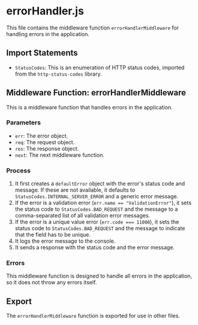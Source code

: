# errorHandler.js

This file contains the middleware function `errorHandlerMiddleware` for handling errors in the application.

## Import Statements

- `StatusCodes`: This is an enumeration of HTTP status codes, imported from the `http-status-codes` library.

## Middleware Function: errorHandlerMiddleware

This is a middleware function that handles errors in the application.

### Parameters

- `err`: The error object.
- `req`: The request object.
- `res`: The response object.
- `next`: The next middleware function.

### Process

1. It first creates a `defaultError` object with the error's status code and message. If these are not available, it defaults to `StatusCodes.INTERNAL_SERVER_ERROR` and a generic error message.
2. If the error is a validation error (`err.name == "ValidationError"`), it sets the status code to `StatusCodes.BAD_REQUEST` and the message to a comma-separated list of all validation error messages.
3. If the error is a unique value error (`err.code === 11000`), it sets the status code to `StatusCodes.BAD_REQUEST` and the message to indicate that the field has to be unique.
4. It logs the error message to the console.
5. It sends a response with the status code and the error message.

### Errors

This middleware function is designed to handle all errors in the application, so it does not throw any errors itself.

## Export

The `errorHandlerMiddleware` function is exported for use in other files.
